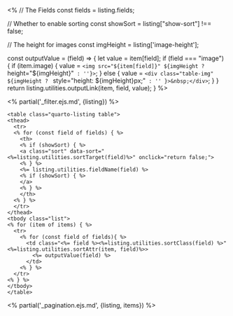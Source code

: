 <%
// The Fields
const fields = listing.fields;

// Whether to enable sorting
const showSort = listing["show-sort"] !== false;

// The height for images
const imgHeight = listing['image-height'];

const outputValue = (field) => {
  let value = item[field];
  if (field === "image") {
    if (item.image) {
      value = `<img src="${item[field]}" ${imgHeight ? ` height="${imgHeight}"` : ''}>`;
    } else {
      value = `<div class="table-img" ${imgHeight ? ` style="height: ${imgHeight}px;"` : '' }>&nbsp;</div>`;
    }
  }
  return listing.utilities.outputLink(item, field, value);
}
%>

<% partial('\_filter.ejs.md', {listing}) %>

```{=html}
<table class="quarto-listing table">
<thead>
  <tr>
  <% for (const field of fields) { %>
    <th>
    <% if (showSort) { %>
    <a class="sort" data-sort="<%=listing.utilities.sortTarget(field)%>" onclick="return false;">
    <% } %>
    <%= listing.utilities.fieldName(field) %>
    <% if (showSort) { %>
    </a>
    <% } %>
    </th>
  <% } %>
  </tr>
</thead>
<tbody class="list">
<% for (item of items) { %>
  <tr>
    <% for (const field of fields){ %>
      <td class="<%= field %><%=listing.utilities.sortClass(field) %>"<%=listing.utilities.sortAttr(item, field)%>>
        <%= outputValue(field) %>
      </td>
    <% } %>
  </tr>
<% } %>
</tbody>
</table>
```

<% partial('\_pagination.ejs.md', {listing, items}) %>
